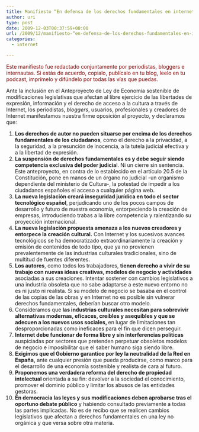 ```yaml
---
title: Manifiesto “En defensa de los derechos fundamentales en internet”
author: uri
type: post
date: 2009-12-03T00:37:59+00:00
url: /2009/12/manifiesto-“en-defensa-de-los-derechos-fundamentales-en-internet”/
categories:
  - internet

---
```

<span style="color: #800000;">Este manifiesto fue redactado conjuntamente por periodistas, bloggers e internautas. Si estás de acuerdo, copialo, publícalo en tu blog, leelo en tu podcast, imprímelo y difúndelo por todas las vías que puedas.</span>

Ante la inclusión en el Anteproyecto de Ley de Economía sostenible de modificaciones legislativas que afectan al libre ejercicio de las libertades de expresión, información y el derecho de acceso a la cultura a través de Internet, los periodistas, _bloggers_, usuarios, profesionales y creadores de Internet manifestamos nuestra firme oposición al proyecto, y declaramos que:

  1. <span style="font-weight: bold;">Los derechos de autor no pueden situarse por encima de los derechos fundamentales de los ciudadanos</span>, como el derecho a la privacidad, a la seguridad, a la presunción de inocencia, a la tutela judicial efectiva y a la libertad de expresión.
  2. <span style="font-weight: bold;">La suspensión de derechos fundamentales es y debe seguir siendo competencia exclusiva del poder judicia</span>l. Ni un cierre sin sentencia. Este anteproyecto, en contra de lo establecido en el artículo 20.5 de la Constitución, pone en manos de un órgano no judicial -un organismo dependiente del ministerio de Cultura-, la potestad de impedir a los ciudadanos españoles el acceso a cualquier página web.
  3. <span style="font-weight: bold;">La nueva legislación creará inseguridad jurídica en todo el sector tecnológico español</span>, perjudicando uno de los pocos campos de desarrollo y futuro de nuestra economía, entorpeciendo la creación de empresas, introduciendo trabas a la libre competencia y ralentizando su proyección internacional.
  4. <span style="font-weight: bold;">La nueva legislación propuesta amenaza a los nuevos creadores y entorpece la creación cultural.</span> Con Internet y los sucesivos avances tecnológicos se ha democratizado extraordinariamente la creación y emisión de contenidos de todo tipo, que ya no provienen prevalentemente de las industrias culturales tradicionales, sino de multitud de fuentes diferentes.
  5. <span style="font-weight: bold;">Los autores</span>, como todos los trabajadores, <span style="font-weight: bold;">tienen derecho a vivir de su trabajo con nuevas ideas creativas, modelos de negocio y actividades</span> asociadas a sus creaciones. Intentar sostener con cambios legislativos a una industria obsoleta que no sabe adaptarse a este nuevo entorno no es ni justo ni realista. Si su modelo de negocio se basaba en el control de las copias de las obras y en Internet no es posible sin vulnerar derechos fundamentales, deberían buscar otro modelo.
  6. Consideramos que <span style="font-weight: bold;">las industrias culturales necesitan para sobrevivir alternativas modernas, eficaces, creíbles y asequibles y que se adecuen a los nuevos usos sociales, </span>en lugar de limitaciones tan desproporcionadas como ineficaces para el fin que dicen perseguir.
  7. <span style="font-weight: bold;">Internet debe funcionar de forma libre y sin interferencias políticas</span> auspiciadas por sectores que pretenden perpetuar obsoletos modelos de negocio e imposibilitar que el saber humano siga siendo libre.
  8. <span style="font-weight: bold;">Exigimos que el Gobierno garantice por ley la neutralidad de la Red en España,</span> ante cualquier presión que pueda producirse, como marco para el desarrollo de una economía sostenible y realista de cara al futuro.
  9. <span style="font-weight: bold;">Proponemos una verdadera reforma del derecho de propiedad intelectual </span>orientada a su fin: devolver a la sociedad el conocimiento, promover el dominio público y limitar los abusos de las entidades gestoras.
 10. <span style="font-weight: bold;"><span style="font-weight: normal;"><span style="font-weight: bold;">En democracia las leyes y sus modificaciones deben aprobarse tras el oportuno debate público</span> y habiendo consultado previamente a todas las partes implicadas. No es de recibo que se realicen cambios legislativos que afectan a derechos fundamentales en una ley no orgánica y que versa sobre otra materia.</span></span>